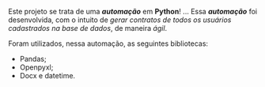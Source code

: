 Este projeto se trata de uma __*automação*__ em **Python**! ...
Essa __*automação*__ foi desenvolvida, com o intuito de _gerar contratos de todos os usuários cadastrados na base de dados_, de maneira _ágil_.

Foram utilizados, nessa automação, as seguintes bibliotecas:
- Pandas;
- Openpyxl;
- Docx e datetime.
